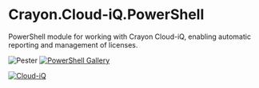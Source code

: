 # Crayon.Cloud-iQ.PowerShell
PowerShell module for working with Crayon Cloud-iQ, enabling automatic reporting and management of licenses.

![Pester](https://github.com/CrayonAS/CloudiQ.PowerShell/workflows/Pester/badge.svg?branch=master) [![PowerShell Gallery](https://img.shields.io/powershellgallery/v/CloudiQ.svg)](https://www.powershellgallery.com/packages/CloudiQ)

[![Cloud-iQ](https://img.shields.io/badge/Cloud--iQ-Learn%20More-orange)](https://www.crayon.com/en/our-services/managed-and-subscription-services/cloud-iq/)

